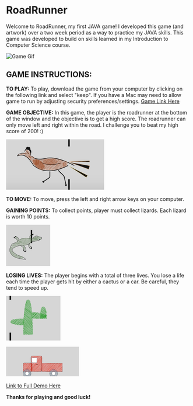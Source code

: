 # RoadRunner
 Welcome to RoadRunner, my first JAVA game! I developed this game (and artwork) over a two week period as a way to practice my JAVA skills. This game was developed to build on skills learned in my Introduction to Computer Science course.

![Game Gif](https://j.gifs.com/XLOzgW.gif)

## **GAME INSTRUCTIONS:**

**TO PLAY:** To play, download the game from your computer by clicking on the following link and select "keep". If you have a Mac may need to allow game to run by adjusting security preferences/settings. [Game Link Here](https://github.com/gmstern/roadrunner/raw/master/roadrunner.jar)

**GAME OBJECTIVE:** In this game, the player is the roadrunner at the bottom of the window and the objective is to get a high score. The roadrunner can only move left and right within the road. I challenge you to beat my high score of 200! :)

![Player](birdPic.png)

**TO MOVE:** To move, press the left and right arrow keys on your computer. 

**GAINING POINTS:** To collect points, player must collect lizards. Each lizard is worth 10 points.

![Lizard](lizardPic.png)

**LOSING LIVES:** The player begins with a total of three lives. You lose a life each time the player gets hit by either a cactus or a car. Be careful, they tend to speed up.

![Cactus](cactusPic.png)

![Car](carPic.png)

[Link to Full Demo Here](https://youtu.be/GjLHMNIQxLs)


**Thanks for playing and good luck!**